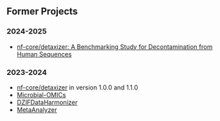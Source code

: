 ## Former Projects

### 2024-2025
- [nf-core/detaxizer: A Benchmarking Study for Decontamination from Human Sequences](https://doi.org/10.1101/2025.03.27.645632)

### 2023-2024 
- [nf-core/detaxizer](https://github.com/nf-core/detaxizer) in version 1.0.0 and 1.1.0
- [Microbial-OMICs](https://github.com/qbic-projects/Microbial-OMICs)
- [DZIFDataHarmonizer](https://github.com/qbic-projects/DZIFDataHarmonizer)
- [MetaAnalyzer](https://github.com/qbic-projects/MetaAnalyzer)
